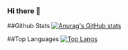 ### Hi there 👋

<!--
**vedant-c/vedant-c** is a ✨ _special_ ✨ repository because its `README.md` (this file) appears on your GitHub profile.

Here are some ideas to get you started:

- 🔭 I’m currently working on ...
- 🌱 I’m currently learning ...
- 👯 I’m looking to collaborate on ...
- 🤔 I’m looking for help with ...
- 💬 Ask me about ...
- 📫 How to reach me: ...
- 😄 Pronouns: ...
- ⚡ Fun fact: ...
-->

##Github Stats
[![Anurag's GitHub stats](https://github-readme-stats.vercel.app/api?username=vedant-c)](https://github.com/anuraghazra/github-readme-stats)

##Top Languages
[![Top Langs](https://github-readme-stats.vercel.app/api/top-langs/?username=vedant-c)](https://github.com/anuraghazra/github-readme-stats)
